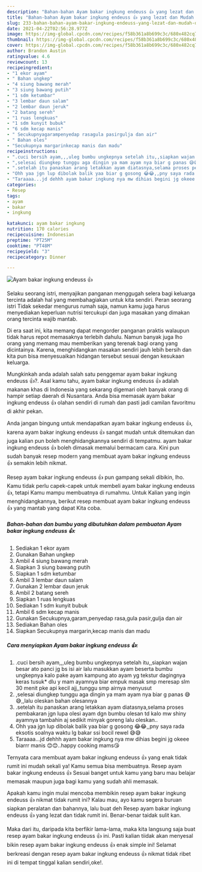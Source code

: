 ```yaml
---
description: "Bahan-bahan Ayam bakar ingkung endeuss 👍 yang lezat dan Mudah Dibuat"
title: "Bahan-bahan Ayam bakar ingkung endeuss 👍 yang lezat dan Mudah Dibuat"
slug: 233-bahan-bahan-ayam-bakar-ingkung-endeuss-yang-lezat-dan-mudah-dibuat
date: 2021-04-22T02:56:28.977Z
image: https://img-global.cpcdn.com/recipes/f58b361a8b699c3c/680x482cq70/ayam-bakar-ingkung-endeuss-👍-foto-resep-utama.jpg
thumbnail: https://img-global.cpcdn.com/recipes/f58b361a8b699c3c/680x482cq70/ayam-bakar-ingkung-endeuss-👍-foto-resep-utama.jpg
cover: https://img-global.cpcdn.com/recipes/f58b361a8b699c3c/680x482cq70/ayam-bakar-ingkung-endeuss-👍-foto-resep-utama.jpg
author: Brandon Austin
ratingvalue: 4.6
reviewcount: 13
recipeingredient:
- "1 ekor ayam"
- " Bahan ungkep"
- "4 siung bawang merah"
- "3 siung bawang putih"
- "1 sdm ketumbar"
- "3 lembar daun salam"
- "2 lembar daun jeruk"
- "2 batang sereh"
- "1 ruas lengkuas"
- "1 sdm kunyit bubuk"
- "6 sdm kecap manis"
- " Secukupnyagarampenyedap rasagula pasirgulja dan air"
- " Bahan oles"
- "Secukupnya margarinkecap manis dan madu"
recipeinstructions:
- ".cuci bersih ayam,,,uleg bumbu ungkepnya setelah itu,,siapkan wajan besar ato panci jg bs isi air lalu masukkan ayam beserta bumbu ungkepnya kalo pake ayam kampung ato ayam yg tekstur dagingnya keras tusuk* dlu y mam ayamnya biar empuk masak smp meresap slm 30 menit pke api kecil ajj,,tunggu smp airnya menyusut"
- ",selesai diungkep tunggu aga dingin ya mam ayam nya biar g panas 😅😅,,lalu oleskan bahan olesannya"
- ".setelah itu panaskan arang letakkan ayam diatasnya,selama proses pembakaran jgn lupa olesi ayam dgn bumbu olesan td kalo mw shiny ayamnya tambahin aj sedikit minyak goreng lalu oleskan.."
- "Ohh yaa jgn lup dibolak balik yaa biar g gosong 😂😂,,pny saya rada eksotis soalnya waktu lg bakar ssi bocil rewel 😅😅"
- "Taraaaa...jd dehhh ayam bakar ingkung nya mw dihias begini jg okeee biarrr manis 😊😊..happy cooking mams😘"
categories:
- Resep
tags:
- ayam
- bakar
- ingkung

katakunci: ayam bakar ingkung 
nutrition: 170 calories
recipecuisine: Indonesian
preptime: "PT25M"
cooktime: "PT48M"
recipeyield: "3"
recipecategory: Dinner

---
```



![Ayam bakar ingkung endeuss 👍](https://img-global.cpcdn.com/recipes/f58b361a8b699c3c/680x482cq70/ayam-bakar-ingkung-endeuss-👍-foto-resep-utama.jpg)

Selaku seorang istri, menyajikan panganan menggugah selera bagi keluarga tercinta adalah hal yang membahagiakan untuk kita sendiri. Peran seorang istri Tidak sekedar mengurus rumah saja, namun kamu juga harus menyediakan keperluan nutrisi tercukupi dan juga masakan yang dimakan orang tercinta wajib mantab.

Di era  saat ini, kita memang dapat mengorder panganan praktis walaupun tidak harus repot memasaknya terlebih dahulu. Namun banyak juga lho orang yang memang mau memberikan yang terenak bagi orang yang dicintainya. Karena, menghidangkan masakan sendiri jauh lebih bersih dan kita pun bisa menyesuaikan hidangan tersebut sesuai dengan kesukaan keluarga. 



Mungkinkah anda adalah salah satu penggemar ayam bakar ingkung endeuss 👍?. Asal kamu tahu, ayam bakar ingkung endeuss 👍 adalah makanan khas di Indonesia yang sekarang digemari oleh banyak orang di hampir setiap daerah di Nusantara. Anda bisa memasak ayam bakar ingkung endeuss 👍 olahan sendiri di rumah dan pasti jadi camilan favoritmu di akhir pekan.

Anda jangan bingung untuk mendapatkan ayam bakar ingkung endeuss 👍, karena ayam bakar ingkung endeuss 👍 sangat mudah untuk ditemukan dan juga kalian pun boleh menghidangkannya sendiri di tempatmu. ayam bakar ingkung endeuss 👍 boleh dimasak memalui bermacam cara. Kini pun sudah banyak resep modern yang membuat ayam bakar ingkung endeuss 👍 semakin lebih nikmat.

Resep ayam bakar ingkung endeuss 👍 pun gampang sekali dibikin, lho. Kamu tidak perlu capek-capek untuk membeli ayam bakar ingkung endeuss 👍, tetapi Kamu mampu membuatnya di rumahmu. Untuk Kalian yang ingin menghidangkannya, berikut resep membuat ayam bakar ingkung endeuss 👍 yang mantab yang dapat Kita coba.

<!--inarticleads1-->

##### Bahan-bahan dan bumbu yang dibutuhkan dalam pembuatan Ayam bakar ingkung endeuss 👍:

1. Sediakan 1 ekor ayam
1. Gunakan  Bahan ungkep
1. Ambil 4 siung bawang merah
1. Siapkan 3 siung bawang putih
1. Siapkan 1 sdm ketumbar
1. Ambil 3 lembar daun salam
1. Gunakan 2 lembar daun jeruk
1. Ambil 2 batang sereh
1. Siapkan 1 ruas lengkuas
1. Sediakan 1 sdm kunyit bubuk
1. Ambil 6 sdm kecap manis
1. Gunakan  Secukupnya,garam,penyedap rasa,gula pasir,gulja dan air
1. Sediakan  Bahan oles
1. Siapkan Secukupnya margarin,kecap manis dan madu




<!--inarticleads2-->

##### Cara menyiapkan Ayam bakar ingkung endeuss 👍:

1. .cuci bersih ayam,,,uleg bumbu ungkepnya setelah itu,,siapkan wajan besar ato panci jg bs isi air lalu masukkan ayam beserta bumbu ungkepnya kalo pake ayam kampung ato ayam yg tekstur dagingnya keras tusuk* dlu y mam ayamnya biar empuk masak smp meresap slm 30 menit pke api kecil ajj,,tunggu smp airnya menyusut
1. ,selesai diungkep tunggu aga dingin ya mam ayam nya biar g panas 😅😅,,lalu oleskan bahan olesannya
1. .setelah itu panaskan arang letakkan ayam diatasnya,selama proses pembakaran jgn lupa olesi ayam dgn bumbu olesan td kalo mw shiny ayamnya tambahin aj sedikit minyak goreng lalu oleskan..
1. Ohh yaa jgn lup dibolak balik yaa biar g gosong 😂😂,,pny saya rada eksotis soalnya waktu lg bakar ssi bocil rewel 😅😅
1. Taraaaa...jd dehhh ayam bakar ingkung nya mw dihias begini jg okeee biarrr manis 😊😊..happy cooking mams😘




Ternyata cara membuat ayam bakar ingkung endeuss 👍 yang enak tidak rumit ini mudah sekali ya! Kamu semua bisa membuatnya. Resep ayam bakar ingkung endeuss 👍 Sesuai banget untuk kamu yang baru mau belajar memasak maupun juga bagi kamu yang sudah ahli memasak.

Apakah kamu ingin mulai mencoba membikin resep ayam bakar ingkung endeuss 👍 nikmat tidak rumit ini? Kalau mau, ayo kamu segera buruan siapkan peralatan dan bahannya, lalu buat deh Resep ayam bakar ingkung endeuss 👍 yang lezat dan tidak rumit ini. Benar-benar taidak sulit kan. 

Maka dari itu, daripada kita berfikir lama-lama, maka kita langsung saja buat resep ayam bakar ingkung endeuss 👍 ini. Pasti kalian tiidak akan menyesal bikin resep ayam bakar ingkung endeuss 👍 enak simple ini! Selamat berkreasi dengan resep ayam bakar ingkung endeuss 👍 nikmat tidak ribet ini di tempat tinggal kalian sendiri,oke!.

